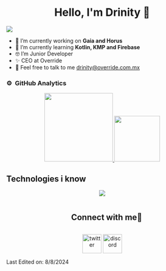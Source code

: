<div align="center">
<h1 align="center">Hello, I'm Drinity 👋</h1>
</div>
<img src="https://i.imgur.com/mv4goH3.png">

- 🔭 I’m currently working on **Gaia and Horus**
- 🌱 I’m currently learning **Kotlin, KMP and Firebase**
- 🤓 I’m Junior Developer
- ✨ CEO at Override
- 📨 Feel free to talk to me drinity@override.com.mx

### ⚙️ &nbsp;GitHub Analytics

<p align="center">
  <a href="https://github.com/Drinity">
    <img height="180em" src="https://github-readme-stats-eight-theta.vercel.app/api?username=Drinity&show_icons=true&theme=algolia&include_all_commits=true&count_private=true"/>
  </a>
  <a href="https://github.com/Drinity">
    <img height="120em" src="https://github-readme-stats-eight-theta.vercel.app/api/top-langs/?username=Drinity&layout=compact&langs_count=8&theme=algolia"/>
  </a>
</p>


## Technologies i know
<p align="center">
  <a href="https://skillicons.dev">
    <img src="https://skillicons.dev/icons?i=github,git,java,kotlin,notion,latex,cpp,python,discord,vscode,JavaFX" />
  </a>
</p>


<div id="user-content-toc">
  <ul align="center">
    <summary><h2 style="display: inline-block">Connect with me🤝</h2></summary>
  </ul>
</div>

<!--icons and links-->
<p align="center">
<a href="https://twitter.com/drinity_dev" target="blank"><img align="center" src="https://user-images.githubusercontent.com/88904952/234980676-61bfb021-ecc8-48f7-88e6-34c1b06c4a58.png" alt="twitter" height="50" width="50" /></a> 
<a href="https://discordapp.com/users/870179094715854879" target="blank"><img align="center" src="https://user-images.githubusercontent.com/88904952/234982627-019fd336-6248-453c-9b05-97c13fd1d207.png" alt="discord" height="50" width="50" /></a>
</p>

Last Edited on: 8/8/2024
